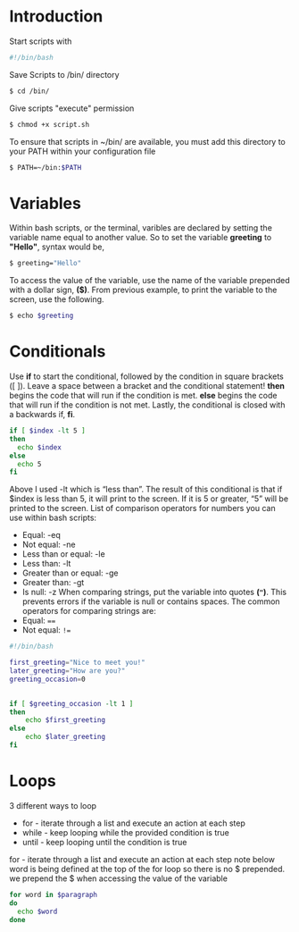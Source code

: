 # Introduction
Start scripts with 
```bash
#!/bin/bash
```

Save Scripts to /bin/ directory
```bash
$ cd /bin/
```

Give scripts "execute" permission
```bash
$ chmod +x script.sh
```

To ensure that scripts in ~/bin/ are available, you must add this directory to your PATH within your configuration file
```bash
$ PATH=~/bin:$PATH
```

# Variables
Within bash scripts, or the terminal, varibles are declared by setting the variable name equal to another value. So to set the variable **greeting** to **"Hello"**, syntax would be,
```bash
$ greeting="Hello"
```

To access the value of the variable, use the name of the variable prepended with a dollar sign, **($)**. From previous example, to print the variable to the screen, use the following.
```bash
$ echo $greeting
```

# Conditionals
Use **if** to start the conditional,
followed by the condition in square brackets ([ ]). 
Leave a space between a bracket and the conditional statement! 
**then** begins the code that will run if the condition is met. 
**else** begins the code that will run if the condition is not met. 
Lastly, the conditional is closed with a backwards if, **fi**. 
```bash
if [ $index -lt 5 ]
then
  echo $index
else
  echo 5
fi
```
Above I used -lt which is “less than”. The result of this conditional is that if $index is less than 5, it will print to the screen. If it is 5 or greater, “5” will be printed to the screen.
List of comparison operators for numbers you can use within bash scripts:
* Equal: -eq
* Not equal: -ne
* Less than or equal: -le
* Less than: -lt
* Greater than or equal: -ge
* Greater than: -gt
* Is null: -z
When comparing strings, put the variable into quotes **(`"`)**. This prevents errors if the variable is null or contains spaces. The common operators for comparing strings are:
* Equal: `==`
* Not equal: `!=`
```bash
#!/bin/bash

first_greeting="Nice to meet you!"
later_greeting="How are you?"
greeting_occasion=0 
 

if [ $greeting_occasion -lt 1 ]
then
	echo $first_greeting
else
	echo $later_greeting
fi
```

# Loops
3 different ways to loop
* for - iterate through a list and execute an action at each step
* while - keep looping while the provided condition is true
* until - keep looping until the condition is true

for - iterate through a list and execute an action at each step	
	note below word is being defined at the top of the for loop so there is no $ prepended. we prepend the $ when accessing the value of the variable
```bash
for word in $paragraph
do
  echo $word
done
```


